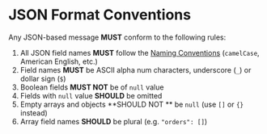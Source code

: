 # JSON Format Conventions
Any JSON-based message **MUST** conform to the following rules:

1. All JSON field names **MUST** follow the [Naming Conventions](https://adidas-group.gitbooks.io/api-guidelines/content/evolution/naming-conventions.html) (`camelCase`, American English, etc.)
1. Field names **MUST** be ASCII alpha num characters, underscore (`_`) or dollar sign (`$`)
1. Boolean fields **MUST NOT** be of `null` value
1. Fields with `null` value **SHOULD** be omitted
1. Empty arrays and objects **SHOULD NOT ** be `null` (use `[]` or `{}` instead)
1. Array field names **SHOULD** be plural (e.g. `"orders": []`)
